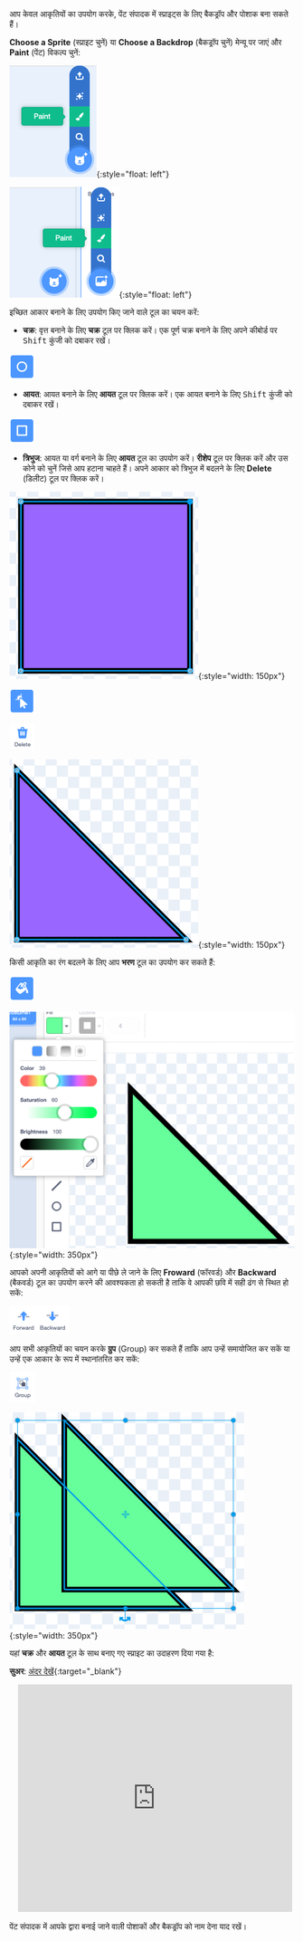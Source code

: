 आप केवल आकृतियों का उपयोग करके, पेंट संपादक में स्प्राइट्स के लिए बैकड्रॉप और पोशाक बना सकते हैं।

**Choose a Sprite** (स्प्राइट चुनें) या **Choose a Backdrop** (बैकड्रॉप चुनें) मेन्यू पर जाएं और **Paint** (पेंट) विकल्प चुनें:

!['Choose a Sprite' (स्प्राइट चुनें) मेन्यू में 'Paint' (पेंट) विकल्प।](images/choose-a-sprite.png){:style="float: left"}

!['Choose a Backdrop' (पृष्ठभूमि चुनें) मेनू में 'Paint' (पेंट) विकल्प।](images/choose-a-backdrop.png){:style="float: left"}

इच्छित आकार बनाने के लिए उपयोग किए जाने वाले टूल का चयन करें:

+ **चक्र**: वृत्त बनाने के लिए **चक्र** टूल पर क्लिक करें। एक पूर्ण चक्र बनाने के लिए अपने कीबोर्ड पर <kbd>Shift</kbd> कुंजी को दबाकर रखें।

![चक्र टूल।](images/circle-tool.png)

+ **आयत**: आयत बनाने के लिए **आयत** टूल पर क्लिक करें। एक आयत बनाने के लिए <kbd>Shift</kbd> कुंजी को दबाकर रखें।

![आयत टूल।](images/rectangle-tool.png)

+ **त्रिभुज**: आयत या वर्ग बनाने के लिए **आयत** टूल का उपयोग करें। **रीशेप** टूल पर क्लिक करें और उस कोने को चुनें जिसे आप हटाना चाहते हैं। अपने आकार को त्रिभुज में बदलने के लिए **Delete** (डिलीट) टूल पर क्लिक करें।

![एक कोने के साथ एक चौकोर आकार चयनित है।](images/square.png){:style="width: 150px"}

![रीशेप टूल।](images/reshape.png)

![डिलीट टूल।](images/delete.png)

![एक त्रिकोण आकार।](images/corner.png){:style="width: 150px"}

किसी आकृति का रंग बदलने के लिए आप **भरण** टूल का उपयोग कर सकते हैं:

![भरण टूल।](images/fill-tool.png)

![भरण रंग चयनकर्ता और आकृति का नया रंग।](images/changed-colour.png){:style="width: 350px"}

आपको अपनी आकृतियों को आगे या पीछे ले जाने के लिए **Froward** (फॉरवर्ड) और **Backward** (बैकवर्ड) टूल का उपयोग करने की आवश्यकता हो सकती है ताकि वे आपकी छवि में सही ढंग से स्थित हो सकें:

![फॉरवर्ड और बैकवर्ड टूल्स।](images/front-back-tools.png)

आप सभी आकृतियों का चयन करके **ग्रुप** (Group) कर सकते हैं ताकि आप उन्हें समायोजित कर सकें या उन्हें एक आकार के रूप में स्थानांतरित कर सकें:

![ग्रुप टूल।](images/group.png)

![एकाधिक आकार चुने गए ।](images/selected-shapes.png){:style="width: 350px"}

यहां **चक्र** और **आयत** टूल के साथ बनाए गए स्प्राइट का उदाहरण दिया गया है:

**सुअर**: [अंदर देखें](https://scratch.mit.edu/projects/495903163/editor){:target="_blank"}
<div class="scratch-preview" style="margin-left: 15px;">
  <iframe allowtransparency="true" width="485" height="402" src="https://scratch.mit.edu/projects/embed/495903163/?autostart=false" frameborder="0"></iframe>
</div>

पेंट संपादक में आपके द्वारा बनाई जाने वाली पोशाकों और बैकड्रॉप को नाम देना याद रखें।
